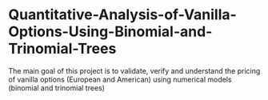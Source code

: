 # Quantitative-Analysis-of-Vanilla-Options-Using-Binomial-and-Trinomial-Trees
The main goal of this project is to validate, verify and understand the pricing of vanilla options (European and American) using numerical models (binomial and trinomial trees)
